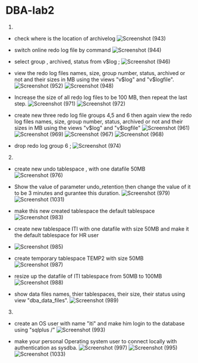 # DBA-lab2
1)

- check where is the location of archivelog
![Screenshot (943)](https://user-images.githubusercontent.com/93229250/231610858-a80a37e6-0607-44e0-a1d3-65886f3a6f64.png)

- switch online redo log file by command
![Screenshot (944)](https://user-images.githubusercontent.com/93229250/231610972-3835dea5-e78a-4d91-bece-6d8a13462fad.png)

- select group , archived, status from v$log ;
![Screenshot (946)](https://user-images.githubusercontent.com/93229250/231611134-561d8dc2-a513-413a-8bc7-d28c0e91343c.png)

- view the redo log files names, size, group number, status, archived or not and their sizes in MB using the views "v$log" and "v$logfile".
![Screenshot (952)](https://user-images.githubusercontent.com/93229250/231612764-70b67d55-3653-4139-ad8c-d0421af26ca4.png)
![Screenshot (948)](https://user-images.githubusercontent.com/93229250/231612374-a6fd88da-9e00-4dba-81be-f7c451b1ad66.png)

- Increase the size of all redo log files to be 100 MB, then repeat the last step.
![Screenshot (971)](https://user-images.githubusercontent.com/93229250/231619461-af03dd92-83e4-47b2-b135-dabe221b14a7.png)
![Screenshot (972)](https://user-images.githubusercontent.com/93229250/231619584-89bb6853-3bd2-4ef6-a3fd-607ac330fd92.png)


- create new three redo log file groups 4,5 and 6 then again view the redo log files names, size, group number, status, archived or not and their sizes in MB using the views "v$log" and "v$logfile"
![Screenshot (961)](https://user-images.githubusercontent.com/93229250/231617541-5941ffd0-3c7d-4b8f-8992-e50dce4857ec.png)
![Screenshot (969)](https://user-images.githubusercontent.com/93229250/231619260-f369deac-e6dc-43d5-ac35-086d7b459348.png)
![Screenshot (967)](https://user-images.githubusercontent.com/93229250/231619283-781961ca-9c24-4271-840e-b5e5ebe3a162.png)
![Screenshot (968)](https://user-images.githubusercontent.com/93229250/231619302-ad6bf3e9-0d6a-4a00-9403-b257209333bb.png)


- drop redo log group 6 ; 
![Screenshot (974)](https://user-images.githubusercontent.com/93229250/231620030-ec88cc40-aebb-4b8e-95b0-7a5b69af857b.png)


2)

- create new undo tablespace , with one datafile 50MB
![Screenshot (976)](https://user-images.githubusercontent.com/93229250/231620320-15309f84-3d1d-43f4-b3a0-270fc462a2cd.png)

- Show the value of parameter undo_retention then change the value of it to be 3 minutes and gurantee this duration.
![Screenshot (979)](https://user-images.githubusercontent.com/93229250/231621712-c25ab4be-c37a-4abb-abba-b126135500cc.png)
![Screenshot (1031)](https://user-images.githubusercontent.com/93229250/231913417-ab00bab1-6b3e-4f78-86b1-f06439a70282.png)

- make this new created tablespace the default tablespace
![Screenshot (983)](https://user-images.githubusercontent.com/93229250/231628232-a3696a9e-fd64-44bf-b939-84fb424679d3.png)

- create new tablespace ITI with one datafile with size 50MB and make it the default tablespace for HR user
- ![Screenshot (985)](https://user-images.githubusercontent.com/93229250/231631265-9d93fe7f-4b07-48b3-b62e-74841d57eef7.png)

- create temporary tablespace TEMP2 with size 50MB
![Screenshot (987)](https://user-images.githubusercontent.com/93229250/231632644-bce713ca-9013-4a4a-ab93-7ec6b7096b86.png)

- resize up the datafile of ITI tablespace from 50MB to 100MB
![Screenshot (988)](https://user-images.githubusercontent.com/93229250/231914345-f8940a55-c7ed-4080-a178-7fdcab4b2f74.png)

- show data files names, thier tablespaces, their size, their status using view "dba_data_files".
![Screenshot (989)](https://user-images.githubusercontent.com/93229250/231632689-d4c6ea9d-0ec8-4855-bc74-3b303f401249.png)



3)

- create an OS user with name "iti" and make him login to the database using "sqlplus /"
![Screenshot (993)](https://user-images.githubusercontent.com/93229250/231642899-459f0969-ea94-43c3-909b-5258a23a4973.png)

- make your personal Operating system user to connect locally with authentication as sysdba.
![Screenshot (997)](https://user-images.githubusercontent.com/93229250/231654691-0040e02d-1c64-41d6-be96-bcf105bd8a1f.png)
![Screenshot (995)](https://user-images.githubusercontent.com/93229250/231654570-4fda8cbb-a85d-4835-b717-7aaac22fbf5e.png)
![Screenshot (1033)](https://user-images.githubusercontent.com/93229250/231938565-f3aa4162-4c0d-4655-8284-7456581e5b21.png)

